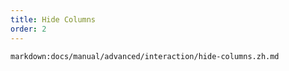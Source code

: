 ```yaml
---
title: Hide Columns
order: 2
---
```


`markdown:docs/manual/advanced/interaction/hide-columns.zh.md`
